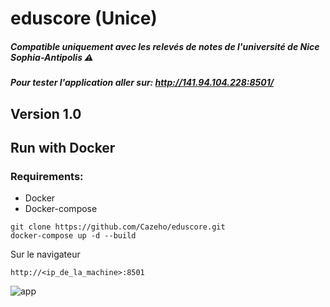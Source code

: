 # eduscore (Unice)

##### Compatible uniquement avec les relevés de notes de l'université de Nice Sophia-Antipolis ⚠️

##### Pour tester l'application aller sur: http://141.94.104.228:8501/

## Version 1.0




## Run with Docker

### Requirements:

- Docker
- Docker-compose

```
git clone https://github.com/Cazeho/eduscore.git
docker-compose up -d --build 
```


Sur le navigateur

```http://<ip_de_la_machine>:8501```


![app](https://user-images.githubusercontent.com/58745332/186530470-0edbc78a-f155-4c6a-849b-34721ac32c4e.PNG)
